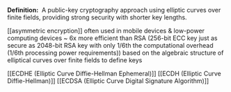 **Definition:** 
 A public-key cryptography approach using elliptic curves over finite fields, providing strong security with shorter key lengths.

[[asymmetric encryption]] often used in mobile devices & low-power computing devices
~ 6x more efficient than RSA (256-bit ECC key just as secure as 2048-bit RSA key with only 1/6th the computational overhead (1/6th processing power requirements)) 
based on the algebraic structure of elliptical curves over finite fields to define keys

[[ECDHE (Elliptic Curve Diffie-Hellman Ephemeral)]]
[[ECDH (Elliptic Curve Diffie-Hellman)]]
[[ECDSA (Elliptic Curve Digital Signature Algorithm)]]